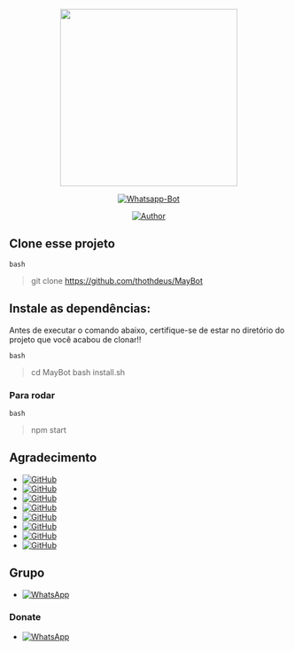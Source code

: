 <p align="center">
<img src="https://media.giphy.com/media/WiM5K1e9MtEic/giphy.gif" width="320" height="320"/>
</p>
<p align="center">
<a href="#"><img title="Whatsapp-Bot" src="https://img.shields.io/badge/Termux Whatsapp Bot-green?colorA=%23ff0000&colorB=%23017e40&style=for-the-badge"></a>
</p>
<p align="center">
<a href="https://github.com/thothdeus"><img title="Author" src="https://img.shields.io/badge/Author-thothdeus-blue.svg?style=for-the-badge&logo=github"></a>
</p>

## Clone esse projeto

```bash```
> git clone https://github.com/thothdeus/MayBot

## Instale as dependências:
Antes de executar o comando abaixo, certifique-se de estar no diretório do projeto que
você acabou de clonar!!

```bash```
> cd MayBot
> bash install.sh

### Para rodar
```bash```
> npm start

## Agradecimento
* <a href="https://github.com/adiwajshing/Baileys"><img alt="GitHub" src="https://img.shields.io/badge/adiwajshing/Baileys%20-%23121011.svg?&style=for-the-badge&logo=github&logoColor=white"/></a>
*  <a href="https://github.com/MhankBarBar"><img alt="GitHub" src="https://img.shields.io/badge/MhankBarBar%20-%23121011.svg?&style=for-the-badge&logo=github&logoColor=white"/></a>
*  <a href="https://github.com/KillovSky"><img alt="GitHub" src="https://img.shields.io/badge/KillovSky%20-%23121011.svg?&style=for-the-badge&logo=github&logoColor=white"/></a>
*  <a href="https://github.com/Polux021"><img alt="GitHub" src="https://img.shields.io/badge/Polux021%20-%23121011.svg?&style=for-the-badge&logo=github&logoColor=white"/></a>
*  <a href="https://github.com/italuH"><img alt="GitHub" src="https://img.shields.io/badge/italuH%20-%23121011.svg?&style=for-the-badge&logo=github&logoColor=white"/></a>
*  <a href="https://github.com/italuH"><img alt="GitHub" src="https://img.shields.io/badge/italuH%20-%23121011.svg?&style=for-the-badge&logo=github&logoColor=white"/></a>
*  <a href="https://github.com/NourryX"><img alt="GitHub" src="https://img.shields.io/badge/NourryX%20-%23121011.svg?&style=for-the-badge&logo=github&logoColor=white"/></a>
*  <a href="https://github.com/ianmsfvenom"><img alt="GitHub" src="https://img.shields.io/badge/ianmsfvenom%20-%23121011.svg?&style=for-the-badge&logo=github&logoColor=white"/></a>

## Grupo
* <a href="https://chat.whatsapp.com/DYvXuEkqiXZ0lTAe7uZzl1"><img alt="WhatsApp" src="https://img.shields.io/badge/WhatsApp%20Grupo-25D366?style=for-the-badge&logo=whatsapp&logoColor=white"/></a>

### Donate
* <a href="http://wa.me/+5511930758170"><img alt="WhatsApp" src="https://img.shields.io/badge/WhatsApp-25D366?style=for-the-badge&logo=whatsapp&logoColor=white" /></a>
